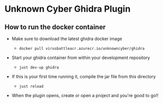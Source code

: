 # Unknown Cyber Ghidra Plugin

## How to run the docker container

 * Make sure to download the latest ghidra docker image
   * `docker pull virusbattleacr.azurecr.io/unknowncyber/ghidra`

 * Start your ghidra container from within your development repository
   * `just dev-up ghidra`

 * If this is your first time running it, compile the jar file from this directory
   * `just reload`

 * When the plugin opens, create or open a project and you're good to go!!
